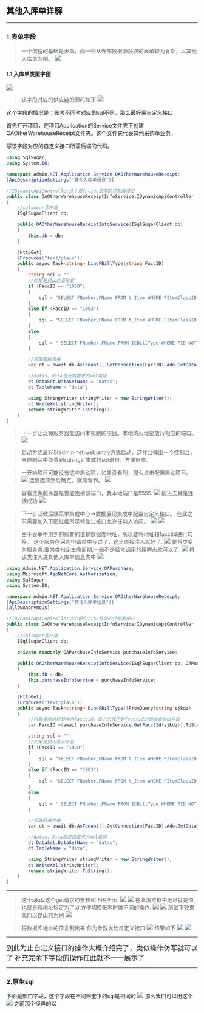 ## 其他入库单详解
***
### 1.表单字段
>一个流程的基础是表单，而一些从外部数据源获取的表单较为复杂，以其他入库单为例。
![](https://pictures.darkmoon.top/imgs/202306271558230.png)
#### 1.1 入库单类型字段
![](https://pictures.darkmoon.top/imgs/202306271600511.png)
>该字段对应的供应链的源码如下
![](https://pictures.darkmoon.top/imgs/202306271602260.png)

这个字段的情况是：账套不同时对应的sql不同，那么最好用自定义接口

首先打开项目，在项目Application的Service文件夹下创建OAOtherWarehouseReceipt文件夹。这个文件夹代表其他采购单业务。

写该字段对应的自定义接口所需后端的代码。

```csharp
using SqlSugar;
using System.IO;

namespace Admin.NET.Application.Service.OAOtherWarehouseReceipt;
[ApiDescriptionSettings("其他入库单信息")]

//IDynamicApiController这个是furion框架的控制器接口
public class OAOtherWarehouseReceiptInfoService:IDynamicApiController
{
    //sqlsugar客户端
    ISqlSugarClient db;

    public OAOtherWarehouseReceiptInfoService(ISqlSugarClient db)
    {
        this.db = db;
    }

    [HttpGet]
    [Produces("text/plain")]
    public async Task<string> bindFBillType(string FaccID)
    {
        string sql = "";
        //如果是昆山达亚账套
        if (FaccID == "1008")
        {
            sql = "SELECT FNumber,FName FROM t_Item WHERE FItemClassID  = 3002 AND FDeleted =0 ";
        }
        else if (FaccID == "1003")
        {
            sql = "SELECT FNumber,FName FROM t_Item WHERE FItemClassID  = 3010 AND FDeleted =0 ";
        }
        else
        {
            sql = " SELECT FNumber,FName FROM ICBillType WHERE FID NOT BETWEEN 3 AND 9";
        }

        //获取数据表格
        var dt = await db.AsTenant().GetConnection(FaccID).Ado.GetDataTableAsync(sql);

        //datas、data是泛微要求的xml路径
        dt.DataSet.DataSetName = "datas";
        dt.TableName = "data";

        using StringWriter stringWriter = new StringWriter();
        dt.WriteXml(stringWriter);
        return stringWriter.ToString();
    }
}
```

>下一步让泛微服务器能访问本机跑的项目。本地防火墙要放行相应的端口。
![](https://pictures.darkmoon.top/imgs/202306280910009.png)

>启动方式最好以admin.net.web.entry方式启动，这样会弹出一个控制台，从控制台中能看到sqlsugar生成的sql语句，方便审查。

>一开始项目可能没有这些启动项，如果没看到，那么点击配置启动项目。
![](https://pictures.darkmoon.top/imgs/202306280917920.png)
选该选项然后确定，就能看到。
![](https://pictures.darkmoon.top/imgs/202306280920990.png)

>查看泛微服务器是否能连接该端口，我本地端口是5555.
![](https://pictures.darkmoon.top/imgs/202306280923334.png)
能进去就是连接成功
![](https://pictures.darkmoon.top/imgs/202306280924361.png)

>下一步泛微后端菜单集成中心->数据展现集成中配置自定义接口。
在此之前需要加入下图红框所示特性让接口允许任何人访问。
![](https://pictures.darkmoon.top/imgs/202306280935973.png)
![](https://pictures.darkmoon.top/imgs/202306280937391.png)

>由于表单中用到的账套的值是数据库地址，所以要将地址和facctid进行转换。
这个服务在采购申请单中写过了，这里直接注入就好了.
![](https://pictures.darkmoon.top/imgs/202306280951201.png)
要将类变为服务类,要为类指定生命周期,一般不是经常调用的用瞬态就可以了.
![](https://pictures.darkmoon.top/imgs/202306280952204.png)
将该类注入进其他入库单信息类中
![](https://pictures.darkmoon.top/imgs/202306281002204.png)

```csharp
using Admin.NET.Application.Service.OAPurchase;
using Microsoft.AspNetCore.Authorization;
using SqlSugar;
using System.IO;

namespace Admin.NET.Application.Service.OAOtherWarehouseReceipt;
[ApiDescriptionSettings("其他入库单信息")]
[AllowAnonymous]

//IDynamicApiController这个是furion框架的控制器接口
public class OAOtherWarehouseReceiptInfoService:IDynamicApiController
{
    //sqlsugar客户端
    ISqlSugarClient db;

    private readonly OAPurchaseInfoService purchaseInfoService;

    public OAOtherWarehouseReceiptInfoService(ISqlSugarClient db, OAPurchaseInfoService purchaseInfoService)
    {
        this.db = db;
        this.purchaseInfoService = purchaseInfoService;
    }

    [HttpGet]
    [Produces("text/plain")]
    public async Task<string> bindFBillType([FromQuery]string sjkdz)
    {
        //将数据库地址转换为facctid，该方法找不到facctid的话就会抛出异常
        var FaccID =(await purchaseInfoService.GetFacctId(sjkdz)).ToString();

        string sql = "";
        //如果是昆山达亚账套
        if (FaccID == "1008")
        {
            sql = "SELECT FNumber,FName FROM t_Item WHERE FItemClassID  = 3002 AND FDeleted =0 ";
        }
        else if (FaccID == "1003")
        {
            sql = "SELECT FNumber,FName FROM t_Item WHERE FItemClassID  = 3010 AND FDeleted =0 ";
        }
        else
        {
            sql = " SELECT FNumber,FName FROM ICBillType WHERE FID NOT BETWEEN 3 AND 9";
        }

        //获取数据表格
        var dt = await db.AsTenant().GetConnection(FaccID).Ado.GetDataTableAsync(sql);

        //datas、data是泛微要求的xml路径
        dt.DataSet.DataSetName = "datas";
        dt.TableName = "data";

        using StringWriter stringWriter = new StringWriter();
        dt.WriteXml(stringWriter);
        return stringWriter.ToString();
    }
}
```

***

>这个sjkdz这个get请求的参数如下图所示.
![](https://pictures.darkmoon.top/imgs/202306281021425.png)
![](https://pictures.darkmoon.top/imgs/202306281025617.png)
在此浏览框中地址就是值,也就是将地址指定为了id,方便切换账套时做不同的操作.
![](https://pictures.darkmoon.top/imgs/202306281052841.png)
![](https://pictures.darkmoon.top/imgs/202306281054105.png)
测试下效果,我们以昆山的为例
![](https://pictures.darkmoon.top/imgs/202306281115572.jpg)

>将数据库地址的值复制出来,作为参数发给自定义接口
![](https://pictures.darkmoon.top/imgs/202306281103279.png)
结果如下
![](https://pictures.darkmoon.top/imgs/202306281107722.png)
![](https://pictures.darkmoon.top/imgs/202306281108805.png)
***
<font size=4>到此为止自定义接口的操作大概介绍完了，类似操作仿写就可以了</font>
<font size=4>补充完余下字段的操作在此就不一一展示了</font>
***
### 2.原生sql
下面是部门字段，这个字段在不同账套下的sql是相同的
![](https://pictures.darkmoon.top/imgs/202306281138856.png)
那么我们可以用这个
![](https://pictures.darkmoon.top/imgs/202306281139957.png)
之前那个怪异的以